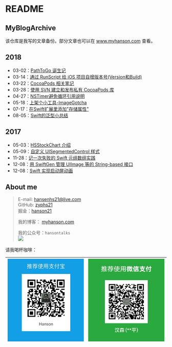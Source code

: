 # README

## MyBlogArchive

该仓库是我写的文章备份。部分文章也可以在 www.myhanson.com 查看。

## 2018

* 03-02：[PathToGo 诞生记](2018/pathtogo-dan-sheng-ji-20180302.md)
* 03-14：[通过 RunScript 给 iOS 项目自增版本号\(Version和Build\)](2018/tong-guo-runscript-gei-ios-xiang-mu-zi-zeng-ban-ben-hao-versioin-he-build20180314.md)
* 03-22：[CocoaPods 相关笔记](2018/cocoapods-xiang-guan-bi-ji-20180322.md)
* 03-28：[使用 SVN 建立和发布私有 CocoaPods 库](2018/shi-yong-svn-jian-li-he-fa-bu-si-you-cocoapods-ku-20180328.md) 
* 04-27：[NSTimer避免循环引用说明](2018/nstimer-bi-mian-xun-huan-yin-yong-shuo-ming.md) 
* 05-18：[上架个小工具-ImageGotcha](2018/shang-jia-ge-xiao-gong-ju-imagegotcha.md)
* 07-17：[在Swift扩展里添加"存储属性"](2018/zai-swift-kuo-zhan-li-tian-jia-cun-chu-shu-xing.md)
* 08-05：[Swift的泛型小总结](2018/swift-de-fan-xing-xiao-zong-jie.md)

## 2017

* 05-03：[HSStockChart 介绍](2017/hsstockchart-jie-shao.md) 
* 05-09：[自定义 UISegmentedControl 样式](2017/zi-ding-yi-uisegmentedcontrol-yang-shi.md)
* 11-28：[记一次失败的 Swift 元组数组实践](2017/ji-yi-ci-shi-bai-de-swift-yuan-zu-shu-zu-shi-jian.md)
* 12-08：[用 SwiftGen 管理 UIImage 等的 String-based 接口](2017/yong-swiftgen-guan-li-uiimage-deng-de-stringbased-jie-kou-20171208.md)
* 12-08：[Swift 实现启动屏动画](2017/swift-shi-xian-qi-dong-ping-dong-hua.md)

## About me

> E-mail: hansenhs21@live.com  
> GitHub: [zyphs21](https://github.com/zyphs21)  
> 掘金：[hanson21](https://juejin.im/user/58748a38a22b9d0058a104d5)
>
> 我的博客： [myhanson.com](https://github.com/zyphs21/MyBlogArchive/tree/a67a857b0a0f18487e9d2d2ac13ccd03fd96ea62/www.myhanson.com)
>
> 我的公众号：`hansontalks`  
> ![](https://raw.githubusercontent.com/zyphs21/HSStockChart/master/DemoScreenshot/qrcode_for_hansontalk.jpg)

请我喝杯咖啡：

| ![AliPay](https://raw.githubusercontent.com/zyphs21/MyBlogArchive/master/OtherResources/alipay.jpg) | ![AliPay](https://raw.githubusercontent.com/zyphs21/MyBlogArchive/master/OtherResources/wechatpay.jpg) |
| :--- | :--- |


